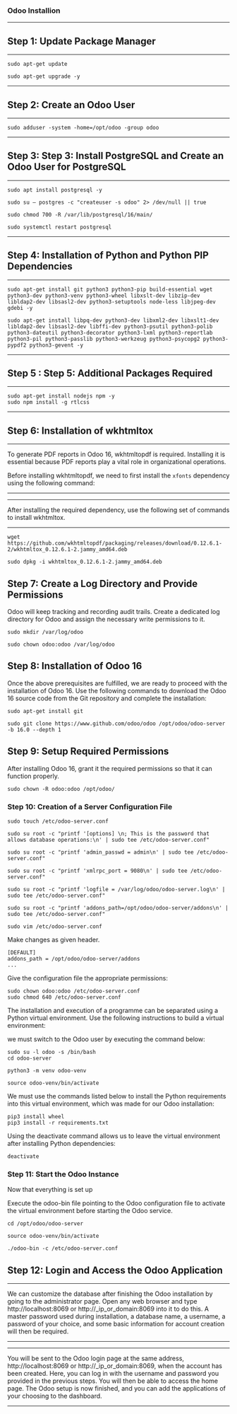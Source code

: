 ###  Odoo  Installion
****
## Step 1: Update Package Manager

****
```
sudo apt-get update  

sudo apt-get upgrade -y 
```
****
## Step 2: Create an Odoo User

****
```
sudo adduser -system -home=/opt/odoo -group odoo
```
****
## Step 3: Step 3: Install PostgreSQL and Create an Odoo User for PostgreSQL

****
```
sudo apt install postgresql -y

sudo su – postgres -c "createuser -s odoo" 2> /dev/null || true

sudo chmod 700 -R /var/lib/postgresql/16/main/

sudo systemctl restart postgresql

```
****
## Step 4: Installation of Python and Python PIP Dependencies

****
```
sudo apt-get install git python3 python3-pip build-essential wget python3-dev python3-venv python3-wheel libxslt-dev libzip-dev libldap2-dev libsasl2-dev python3-setuptools node-less libjpeg-dev gdebi -y

sudo apt-get install libpq-dev python3-dev libxml2-dev libxslt1-dev libldap2-dev libsasl2-dev libffi-dev python3-psutil python3-polib python3-dateutil python3-decorator python3-lxml python3-reportlab python3-pil python3-passlib python3-werkzeug python3-psycopg2 python3-pypdf2 python3-gevent -y
```
****

## Step 5 : Step 5: Additional Packages Required
***
```
sudo apt-get install nodejs npm -y
sudo npm install -g rtlcss
```
***

## Step 6: Installation of wkhtmltox

****
To generate PDF reports in Odoo 16, wkhtmltopdf is required. Installing it is essential because PDF reports play a vital role in organizational operations.

Before installing wkhtmltopdf, we need to first install the `xfonts` dependency using the following command: 
***
***
After installing the required dependency, use the following set of commands to install wkhtmltox.
***

```
wget https://github.com/wkhtmltopdf/packaging/releases/download/0.12.6.1-2/wkhtmltox_0.12.6.1-2.jammy_amd64.deb

sudo dpkg -i wkhtmltox_0.12.6.1-2.jammy_amd64.deb
```

## Step 7: Create a Log Directory and Provide Permissions

Odoo will keep tracking and recording audit trails. Create a dedicated log directory for Odoo and assign the necessary write permissions to it.

```
sudo mkdir /var/log/odoo

sudo chown odoo:odoo /var/log/odoo
```

## Step 8: Installation of Odoo 16
Once the above prerequisites are fulfilled, we are ready to proceed with the installation of Odoo 16. Use the following commands to download the Odoo 16 source code from the Git repository and complete the installation:

```
sudo apt-get install git

sudo git clone https://www.github.com/odoo/odoo /opt/odoo/odoo-server -b 16.0 --depth 1
```

## Step 9: Setup Required Permissions

After installing Odoo 16, grant it the required permissions so that it can function properly.

```
sudo chown -R odoo:odoo /opt/odoo/
```

### Step 10: Creation of a Server Configuration File

```
sudo touch /etc/odoo-server.conf

sudo su root -c "printf '[options] \n; This is the password that allows database operations:\n' | sudo tee /etc/odoo-server.conf"

sudo su root -c "printf 'admin_passwd = admin\n' | sudo tee /etc/odoo-server.conf"

sudo su root -c "printf 'xmlrpc_port = 9080\n' | sudo tee /etc/odoo-server.conf"

sudo su root -c "printf 'logfile = /var/log/odoo/odoo-server.log\n' | sudo tee /etc/odoo-server.conf"

sudo su root -c "printf 'addons_path=/opt/odoo/odoo-server/addons\n' | sudo tee /etc/odoo-server.conf"
```
```
sudo vim /etc/odoo-server.conf
```
Make changes as given header.
```
[DEFAULT]
addons_path = /opt/odoo/odoo-server/addons
...
```

Give the configuration file the appropriate permissions:

```
sudo chown odoo:odoo /etc/odoo-server.conf
sudo chmod 640 /etc/odoo-server.conf
```
The installation and execution of a programme can be separated using a Python virtual environment. Use the following instructions to build a virtual environment:

we must switch to the Odoo user by executing the command below:


```
sudo su -l odoo -s /bin/bash
cd odoo-server 

python3 -m venv odoo-venv  

source odoo-venv/bin/activate 
```

We must use the commands listed below to install the Python requirements into this virtual environment, which was made for our Odoo installation:

```
pip3 install wheel 
pip3 install -r requirements.txt
```

Using the deactivate command allows us to leave the virtual environment after installing Python dependencies:

```
deactivate
```

### Step 11: Start the Odoo Instance

Now that everything is set up

Execute the odoo-bin file pointing to the Odoo configuration file to activate the virtual environment before starting the Odoo service.

```
cd /opt/odoo/odoo-server

source odoo-venv/bin/activate

./odoo-bin -c /etc/odoo-server.conf
```


## Step 12: Login and Access the Odoo Application
***
We can customize the database after finishing the Odoo installation by going to the administrator page. Open any web browser and type http://localhost:8069 or http://_ip_or_domain:8069 into it to do this. A master password used during installation, a database name, a username, a password of your choice, and some basic information for account creation will then be required.

***
****
You will be sent to the Odoo login page at the same address, http://localhost:8069 or http://_ip_or_domain:8069, when the account has been created. Here, you can log in with the username and password you provided in the previous steps. You will then be able to access the home page. The Odoo setup is now finished, and you can add the applications of your choosing to the dashboard.
****
